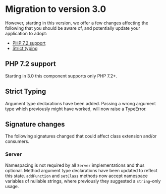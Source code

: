 # Migration to version 3.0

However, starting in this version, we offer a few changes affecting the
following that you should be aware of, and potentially update your application
to adopt:

- [PHP 7.2 support](#php-7.2-support)
- [Strict typing](#strict-typing)

## PHP 7.2 support

Starting in 3.0 this component supports only PHP 7.2+.

## Strict Typing

Argument type declarations have been added. Passing a wrong argument type which
previously might have worked, will now raise a TypeError.

## Signature changes

The following signatures changed that could affect class extension and/or
consumers.

### Server

Namespacing is not required by all `Server` implementations and thus optional.
Method argument type declarations have been updated to reflect this state.
`addFunction` and `setClass` methods now accept namespace variables of nullable
strings, where previously they suggested a `string`-only usage.
